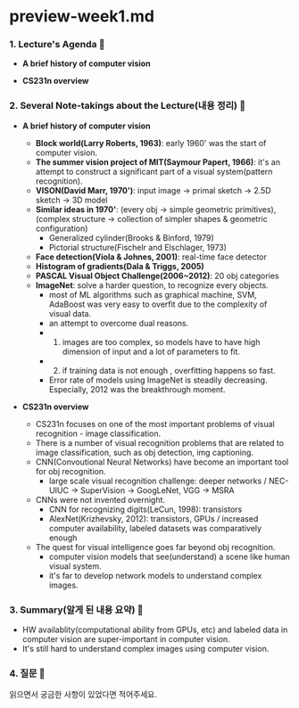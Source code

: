 # preview-week1.md

### **1. Lecture's Agenda 🍐**

* **A brief history of computer vision**

* **CS231n overview**

### **2. Several Note-takings about the Lecture(내용 정리) 🧙**

* **A brief history of computer vision**
  -  **Block world(Larry Roberts, 1963)**: early 1960' was the start of computer vision.
  -  **The summer vision project of MIT(Saymour Papert, 1966)**: it's an attempt to construct a significant part of a visual system(pattern recognition).
  -  **VISON(David Marr, 1970')**: input image → primal sketch →  2.5D sketch →  3D model
  -  **Similar ideas in 1970'**: (every obj → simple geometric primitives), (complex structure → collection of simpler shapes & geometric configuration)
      -  Generalized cylinder(Brooks & Binford, 1979)
      -  Pictorial structure(Fischelr and Elschlager, 1973)
  - **Face detection(Viola & Johnes, 2001)**: real-time face detector
  - **Histogram of gradients(Dala & Triggs, 2005)**
  - **PASCAL Visual Object Challenge(2006~2012)**: 20 obj categories
  - **ImageNet**: solve a harder question, to recognize every objects.
    - most of ML algorithms such as graphical machine, SVM, AdaBoost was very easy to overfit due to the complexity of visual data.
    - an attempt to overcome dual reasons.
    - 1. images are too complex, so models have to have high dimension of input and a lot of parameters to fit.
    - 2. if training data is not enough , overfitting happens so fast.
    - Error rate of models using ImageNet is steadily decreasing. Especially, 2012 was the breakthrough moment.

* **CS231n overview**
  - CS231n focuses on one of the most important problems of visual recognition - image classification.
  - There is a number of visual recognition problems that are related to image classification, such as obj detection, img captioning.
  - CNN(Convoutional Neural Networks) have become an important tool for obj recognition.
    - large scale visual recognition challenge: deeper networks / NEC-UIUC → SuperVision → GoogLeNet, VGG → MSRA
  - CNNs were not invented overnight.
    - CNN for recognizing digits(LeCun, 1998): transistors 
    - AlexNet(Krizhevsky, 2012): transistors, GPUs / increased computer availability, labeled datasets was comparatively enough 
  - The quest for visual intelligence goes far beyond obj recognition.
    - computer vision models that see(understand) a scene like human visual system.
    - it's far to develop network models to understand complex images. 

### **3. Summary(알게 된 내용 요약) 🧠**

- HW availablity(computational ability from GPUs, etc) and labeled data in computer vision are super-important in computer vision.
- It's still hard to understand complex images using computer vision.

### **4. 질문 🤔**

읽으면서 궁금한 사항이 있었다면 적어주세요.
